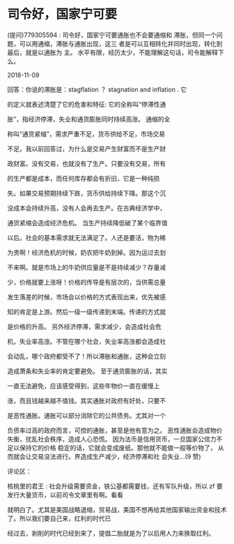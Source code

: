 # 司令好，国家宁可要

(提问)779305594 : 司令好，国家宁可要通胀也不会要通缩和 滞胀，但同一个问题，可以用通缩，滞胀与通胀出现，这三 者是可以互相转化并同时出现，转化到最后，就是以通胀为 主。 水平有限，经历太少，不能理解这句话，司令能解释下 么。

2018-11-09

回答：你说的滞胀是：stagflation ？ stagnation and inflation . 它

的定义就表述清楚了它的危害和特征: 它的全称叫“停滞性通

胀”，指经济停滞，失业和通货膨胀同时持续高涨。 通缩的全

称叫“通货紧缩”，需求严重不足，货币供给不足，市场交易

不足。我以前回答过，为什么是交易产生财富而不是生产财

政财富。没有交易，也就没有了生产。只要没有交易，所有

的生产都是成本，而任何库存都会有折旧，它是一种纯损

失。如果交易预期持续下跌，货币供给持续下降。那这个沉

没成本会持续升高，没有人会再去生产。在古典经济学中，

通货紧缩会造成经济危机。 当生产持续降低破了某个临界值

以后。社会的基本需求就无法满足了。人还是要活，物为稀

为贵啊！经济危机的时候，奶农把牛奶到掉。因为运过去划

不来啊。就是市场上的牛奶供应量是不是持续减少？存量减

少，价格就要上涨呀！价格的传导是有层次的，当供需总量

发生落差的时候，市场会以价格的方式表现出来，优先被感

知的肯定是上游。然后一级一级传递到末端。传递的方式就

是价格的升高。 另外经济停滞，需求减少，会造成社会危

机，失业率高涨。不管在哪个社会，失业率高涨都会造成社

会动乱，哪个政府都受不了！所以滞胀和通胀，这种会立刻

造成萧条和失业率的肯定要避免。 至于通货膨胀的话，其实

一直无法避免，应该感受得到，这些年物价一直在缓慢上

涨，而且钱越来越不值钱。其实通胀对政府有好处，只要不

是恶性通胀。通胀可以部分消除它的公共债务。尤其对一个

负债率过高的政府而言，可控的通胀，甚至是他有意为之。 恶性通胀会造成物价失衡，扰乱社会秩序，造成人心恐慌。 因为法币是信用货币，一旦国家公信力不足以保持它的价格 稳定的话，它就会变成废纸。那他就不能做一般等价物了， 从而就会让交易没法进行。界造成生产减少，经济停滞和社 会失业...(9 赞)

评论区：

核桃里的君王 : 社会升级需要资金，铁公基都需要钱，还有军队升级，所以 zf 要发行大量货币，以前司令文章里有啊。看看

就明白了。尤其是美国战略退缩，贸易战，美国不想再给其他国家输出资金和技术了。所以我们要自己来，红利的时代已

经过去，剥削的时代已经到来了，提倡二胎就是为了以后用人力来换取红利。